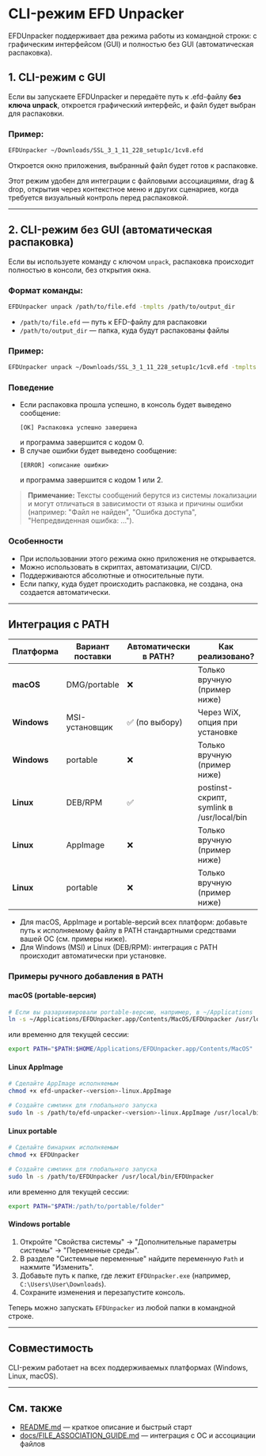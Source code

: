 # CLI-режим EFD Unpacker

EFDUnpacker поддерживает два режима работы из командной строки: с графическим интерфейсом (GUI) и полностью без GUI (автоматическая распаковка).

## 1. CLI-режим с GUI

Если вы запускаете EFDUnpacker и передаёте путь к .efd-файлу **без ключа unpack**, откроется графический интерфейс, и файл будет выбран для распаковки.

### Пример:

```bash
EFDUnpacker ~/Downloads/SSL_3_1_11_228_setup1c/1cv8.efd
```

  Откроется окно приложения, выбранный файл будет готов к распаковке.

Этот режим удобен для интеграции с файловыми ассоциациями, drag & drop, открытия через контекстное меню и других сценариев, когда требуется визуальный контроль перед распаковкой.

---

## 2. CLI-режим без GUI (автоматическая распаковка)

Если вы используете команду с ключом `unpack`, распаковка происходит полностью в консоли, без открытия окна.

### Формат команды:

```bash
EFDUnpacker unpack /path/to/file.efd -tmplts /path/to/output_dir
```

- `/path/to/file.efd` — путь к EFD-файлу для распаковки
- `/path/to/output_dir` — папка, куда будут распакованы файлы

### Пример:

```bash
EFDUnpacker unpack ~/Downloads/SSL_3_1_11_228_setup1c/1cv8.efd -tmplts ~/Downloads/SSL
```

### Поведение
- Если распаковка прошла успешно, в консоль будет выведено сообщение:
  ```
  [OK] Распаковка успешно завершена
  ```
  и программа завершится с кодом 0.
- В случае ошибки будет выведено сообщение:
  ```
  [ERROR] <описание ошибки>
  ```
  и программа завершится с кодом 1 или 2.

> **Примечание:** Тексты сообщений берутся из системы локализации и могут отличаться в зависимости от языка и причины ошибки (например: "Файл не найден", "Ошибка доступа", "Непредвиденная ошибка: ...").

### Особенности
- При использовании этого режима окно приложения не открывается.
- Можно использовать в скриптах, автоматизации, CI/CD.
- Поддерживаются абсолютные и относительные пути.
- Если папку, куда будет происходить распаковка, не создана, она создается автоматически.

---

## Интеграция с PATH

| Платформа            | Вариант поставки      | Автоматически в PATH? | Как реализовано?                                      |
|----------------------|----------------------|----------------------|-------------------------------------------------------|
| **macOS**            | DMG/portable         | ❌                   | Только вручную (пример ниже)                          |
| **Windows**          | MSI-установщик       | ✅ (по выбору)        | Через WiX, опция при установке                        |
| **Windows**          | portable             | ❌                   | Только вручную (пример ниже)                          |
| **Linux**            | DEB/RPM              | ✅                   | postinst-скрипт, symlink в /usr/local/bin             |
| **Linux**            | AppImage             | ❌                   | Только вручную (пример ниже)                          |
| **Linux**            | portable             | ❌                   | Только вручную (пример ниже)                          |

- Для macOS, AppImage и portable-версий всех платформ: добавьте путь к исполняемому файлу в PATH стандартными средствами вашей ОС (см. примеры ниже).
- Для Windows (MSI) и Linux (DEB/RPM): интеграция с PATH происходит автоматически при установке.

### Примеры ручного добавления в PATH

#### macOS (portable-версия)

```bash
# Если вы разархивировали portable-версию, например, в ~/Applications
ln -s ~/Applications/EFDUnpacker.app/Contents/MacOS/EFDUnpacker /usr/local/bin/EFDUnpacker
```
или временно для текущей сессии:
```bash
export PATH="$PATH:$HOME/Applications/EFDUnpacker.app/Contents/MacOS"
```

#### Linux AppImage

```bash
# Сделайте AppImage исполняемым
chmod +x efd-unpacker-<version>-linux.AppImage

# Создайте симлинк для глобального запуска
sudo ln -s /path/to/efd-unpacker-<version>-linux.AppImage /usr/local/bin/EFDUnpacker
```

#### Linux portable

```bash
# Сделайте бинарник исполняемым
chmod +x EFDUnpacker

# Создайте симлинк для глобального запуска
sudo ln -s /path/to/EFDUnpacker /usr/local/bin/EFDUnpacker
```
или временно для текущей сессии:
```bash
export PATH="$PATH:/path/to/portable/folder"
```

#### Windows portable

1. Откройте "Свойства системы" → "Дополнительные параметры системы" → "Переменные среды".
2. В разделе "Системные переменные" найдите переменную `Path` и нажмите "Изменить".
3. Добавьте путь к папке, где лежит `EFDUnpacker.exe` (например, `C:\Users\User\Downloads`).
4. Сохраните изменения и перезапустите консоль.

Теперь можно запускать `EFDUnpacker` из любой папки в командной строке.

---

## Совместимость

CLI-режим работает на всех поддерживаемых платформах (Windows, Linux, macOS).

---

## См. также
- [README.md](../README.md) — краткое описание и быстрый старт
- [docs/FILE_ASSOCIATION_GUIDE.md](FILE_ASSOCIATION_GUIDE.md) — интеграция с ОС и ассоциации файлов 